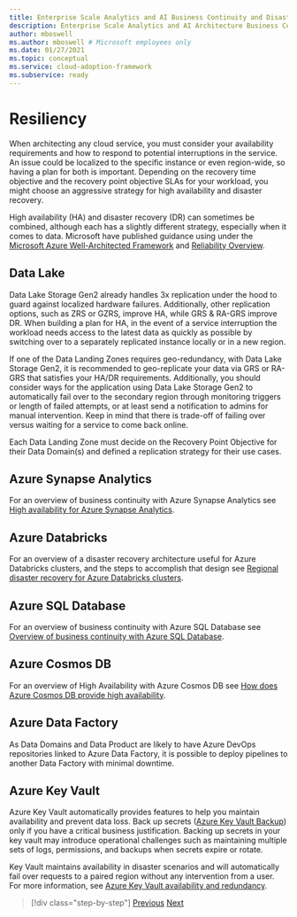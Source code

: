 ```yaml
---
title: Enterprise Scale Analytics and AI Business Continuity and Disaster Recovery
description: Enterprise Scale Analytics and AI Architecture Business Continuity and Disaster Recovery.
author: mboswell
ms.author: mboswell # Microsoft employees only
ms.date: 01/27/2021
ms.topic: conceptual
ms.service: cloud-adoption-framework
ms.subservice: ready
---
```


# Resiliency

When architecting any cloud service, you must consider your availability requirements and how to respond to potential interruptions in the service. An issue could be localized to the specific instance or even region-wide, so having a plan for both is important. Depending on the recovery time objective and the recovery point objective SLAs for your workload, you might choose an aggressive strategy for high availability and disaster recovery.

High availability (HA) and disaster recovery (DR) can sometimes be combined, although each has a slightly different strategy, especially when it comes to data. Microsoft have published guidance using under the [Microsoft Azure Well-Architected Framework](https://docs.microsoft.com/azure/architecture/framework/) and [Reliability Overview](https://docs.microsoft.com/azure/architecture/framework/resiliency/overview).

## Data Lake

Data Lake Storage Gen2 already handles 3x replication under the hood to guard against localized hardware failures. Additionally, other replication options, such as ZRS or GZRS, improve HA, while GRS & RA-GRS improve DR. When building a plan for HA, in the event of a service interruption the workload needs access to the latest data as quickly as possible by switching over to a separately replicated instance locally or in a new region.

If one of the Data Landing Zones requires geo-redundancy, with Data Lake Storage Gen2, it is recommended to geo-replicate your data via GRS or RA-GRS that satisfies your HA/DR requirements. Additionally, you should consider ways for the application using Data Lake Storage Gen2 to automatically fail over to the secondary region through monitoring triggers or length of failed attempts, or at least send a notification to admins for manual intervention. Keep in mind that there is trade-off of failing over versus waiting for a service to come back online.

Each Data Landing Zone must decide on the Recovery Point Objective for their Data Domain(s) and defined a replication strategy for their use cases.

## Azure Synapse Analytics

For an overview of business continuity with Azure Synapse Analytics see [High availability for Azure Synapse Analytics](https://docs.microsoft.com/azure/cloud-adoption-framework/migrate/azure-best-practices/analytics/azure-synapse).

## Azure Databricks

For an overview of a disaster recovery architecture useful for Azure Databricks clusters, and the steps to accomplish that design see [Regional disaster recovery for Azure Databricks clusters](https://docs.microsoft.com/azure/databricks/scenarios/howto-regional-disaster-recovery).

## Azure SQL Database

For an overview of business continuity with Azure SQL Database see [Overview of business continuity with Azure SQL Database](https://docs.microsoft.com/azure/azure-sql/database/business-continuity-high-availability-disaster-recover-hadr-overview).

## Azure Cosmos DB

For an overview of High Availability with Azure Cosmos DB see [How does Azure Cosmos DB provide high availability](https://docs.microsoft.com/azure/cosmos-db/high-availability).

## Azure Data Factory

As Data Domains and Data Product are likely to have Azure DevOps repositories linked to Azure Data Factory, it is possible to deploy pipelines to another Data Factory with minimal downtime.

## Azure Key Vault

Azure Key Vault automatically provides features to help you maintain availability and prevent data loss. Back up secrets ([Azure Key Vault Backup](https://docs.microsoft.com/azure/key-vault/general/backup)) only if you have a critical business justification. Backing up secrets in your key vault may introduce operational challenges such as maintaining multiple sets of logs, permissions, and backups when secrets expire or rotate.

Key Vault maintains availability in disaster scenarios and will automatically fail over requests to a paired region without any intervention from a user. For more information, see [Azure Key Vault availability and redundancy](https://docs.microsoft.com/azure/key-vault/general/disaster-recovery-guidance).

>[!div class="step-by-step"]
>[Previous](../06-dataops/03-teamfunctions.md)
>[Next](../99-appendix/01-glossary.md)
